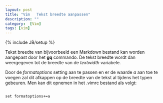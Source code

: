 ```yaml
---
layout: post
title: "Vim   Tekst breedte aanpassen"
description: ""
category:  [Vim]
tags: [vim]
---
```

{% include JB/setup %}


Tekst breedte van bijvoorbeeld een Markdown bestand kan worden aangepast door
het **gq** commando. De tekst breedte wordt dan weergegeven tot de
breedte van de *textwidth* variabele. 

Door de *formatoptions* setting aan te passen en er de waarde *a* aan toe te
voegen zal dit afkappen op de breedte van de tekst al tijdens het typen
gebeuren. Men kan dit opnemen in het .vimrc bestand als volgt:

```vim

set formatoptions+=a

```

